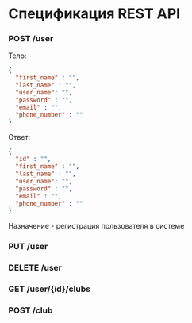 # Спецификация REST API

### POST /user

Тело:
```json
{
  "first_name" : "",
  "last_name" : "",
  "user_name": "",
  "password" : "",
  "email" : "",
  "phone_number" : ""
}
```
Ответ:
```json
{
  "id" : "",
  "first_name" : "",
  "last_name" : "",
  "user_name": "",
  "password" : "",
  "email" : "",
  "phone_number" : ""
}
```
Назначение - регистрация пользователя в системе

### PUT /user

### DELETE /user

### GET /user/{id}/clubs

### POST /club
